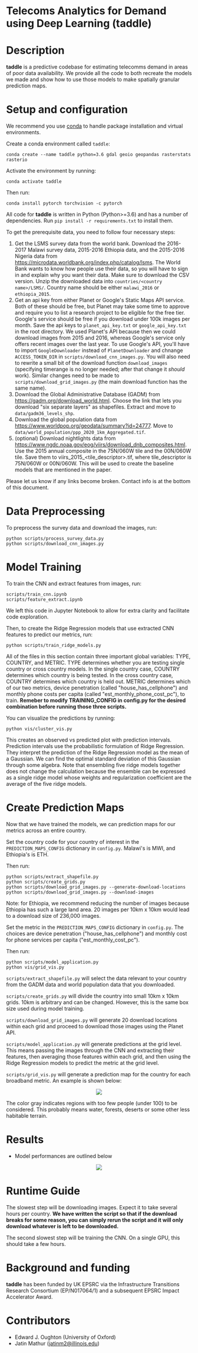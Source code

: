 Telecoms Analytics for Demand using Deep Learning (taddle)
===========================================

Description
===========
**taddle** is a predictive codebase for estimating telecomms demand in areas of poor data
availability. We provide all the code to both recreate the models we made and show 
how to use those models to make spatially granular prediction maps.


Setup and configuration
=======================

We recommend you use [conda](http://conda.pydata.org/miniconda.html) to handle package installation and virtual environments.

Create a conda environment called `taddle`:

    conda create --name taddle python=3.6 gdal geoio geopandas rasterstats rasterio

Activate the environment by running:

    conda activate taddle

Then run:

    conda install pytorch torchvision -c pytorch

All code for **taddle** is written in Python (Python>=3.6) and has a number of dependencies. Run `pip install -r requirements.txt` to install them.

To get the prerequisite data, you need to follow four necessary steps:
1) Get the LSMS survey data from the world bank. Download the 2016-2017 Malawi survey data, 2015-2016 Ethiopia data, and the 2015-2016 Nigeria data from https://microdata.worldbank.org/index.php/catalog/lsms. The World Bank wants to know how people use their data, so you will have to sign in and explain why you want their data. Make sure to download the CSV version. Unzip the downloaded data into `countries/<country name>/LSMS/`. Country name should be either `malawi_2016` or `ethiopia_2015`.
2) Get an api key from either Planet or Google's Static Maps API service. Both of these should be free, but Planet may take some time to approve and require you to list a research project to be eligible for the free tier. Google's service should be free if you download under 100k images per month. Save the api keys to `planet_api_key.txt` or `google_api_key.txt` in the root directory. We used Planet's API because then we could download images from 2015 and 2016, whereas Google's service only offers recent images over the last year. To use Google's API, you'll have to import `GoogleDownloader` instead of `PlanetDownloader` and chnange `ACCESS_TOKEN_DIR` in `scripts/download_cnn_images.py`. You will also need to rewrite a small bit of the download function `download_images` (specifying timerange is no longer needed; after that change it *should* work). Similar changes need to be made to `scripts/download_grid_images.py` (the main download function has the same name).
3) Download the Global Administrative Database (GADM) from https://gadm.org/download_world.html. Choose the link that lets you download "six separate layers" as shapefiles. Extract and move to `data/gadm36_levels_shp`.
4) Download the global population data from https://www.worldpop.org/geodata/summary?id=24777. Move to `data/world_population/ppp_2020_1km_Aggregated.tif`.
5) (optional) Download nightlights data from https://www.ngdc.noaa.gov/eog/viirs/download_dnb_composites.html. Use the 2015 annual composite in the 75N/060W tile and the 00N/060W tile. Save them to viirs_2015_<tile_descriptor>.tif, where tile_descriptor is 75N/060W or 00N/060W. This will be used to create the baseline models that are mentioned in the paper.

Please let us know if any links become broken. Contact info is at the bottom of this document.

Data Preprocessing
=======================
To preprocess the survey data and download the images, run:
```
python scripts/process_survey_data.py
python scripts/download_cnn_images.py
```

Model Training
=======================
To train the CNN and extract features from images, run:
```
scripts/train_cnn.ipynb
scripts/feature_extract.ipynb
```
We left this code in Jupyter Notebook to allow for extra clarity and facilitate code exploration.   

Then, to create the Ridge Regression models that use extracted CNN features to predict our metrics, run:
```
python scripts/train_ridge_models.py
```

All of the files in this section contain three important global variables: TYPE, COUNTRY, and METRIC. TYPE determines whether you are testing single country or cross country models. In the single country case, COUNTRY determines which country is being tested. In the cross country case, COUNTRY determines which country is held out. METRIC determines which of our two metrics, device penetration (called "house_has_cellphone") and monthly phone costs per capita (called "est_monthly_phone_cost_pc"), to train. <strong>Remeber to modify TRAINING_CONFIG in config.py for the desired combination before running those three scripts.</strong>

You can visualize the predictions by running:
```
python vis/cluster_vis.py
```
This creates an observed vs predicted plot with prediction intervals. Prediction intervals use the probabilistic formulation of Ridge Regression. They interpret the prediction of the Ridge Regression model as the mean of a Gaussian. We can find the optimal standard deviation of this Gaussian through some algebra. Note that ensembling five ridge models together does not change the calculation because the ensemble can be expressed as a single ridge model whose weights and regularization coefficient are the average of the five ridge models.


Create Prediction Maps
=======================
Now that we have trained the models, we can prediction maps for our metrics across an entire country.

Set the country code for your country of interest in the `PREDICTION_MAPS_CONFIG` dictionary in `config.py`. Malawi's is MWI, and Ethiopia's is ETH.

Then run:
```
python scripts/extract_shapefile.py
python scripts/create_grids.py
python scripts/download_grid_images.py --generate-download-locations
python scripts/download_grid_images.py --download-images
```
Note: for Ethiopia, we recommend reducing the number of images because Ethiopia has such a large land area. 20 images per 10km x 10km would lead to a download size of 236,000 images.

Set the metric in the `PREDICTION_MAPS_CONFIG` dictionary in `config.py`. The choices are device penetration ("house_has_cellphone") and monthly cost for phone services per capita ("est_monthly_cost_pc").

Then run:
```
python scripts/model_application.py
python vis/grid_vis.py
```

`scripts/extract_shapefile.py` will select the data relevant to your country from the GADM data and world
population data that you downloaded.

`scripts/create_grids.py` will divide the country into small 10km x 10km grids. 10km is arbitrary and can be changed. However, this is the same box size used during model training.

`scripts/download_grid_images.py` will generate 20 download locations within each grid and proceed to download those images using the Planet API.

`scripts/model_application.py` will generate predictions at the grid level. This means passing the images through the CNN and extracting their features, then averaging those
features within each grid, and then using the Ridge Regression models to predict the metric at the grid level.

`scripts/grid_vis.py` will generate a prediction map for the country for each broadband metric.
An example is shown below:

<p align="center">
  <img src="figures/house_has_cellphone.png"></img>
</p>

The color gray indicates regions with too few people (under 100) to be considered. This probably means water, forests, deserts or some other less habitable terrain.

Results
=======
- Model performances are outlined below

<p align="center">
  <img src="figures/results.png"></img>
</p>

Runtime Guide
======================
The slowest step will be downloading images. Expect it to take several hours per country.
**We have written the script so that if the download breaks for some reason, you can simply rerun the script and it will only download whatever is left to be downloaded.**

The second slowest step will be training the CNN. On a single GPU, this should take a few hours.

Background and funding
======================

**taddle** has been funded by UK EPSRC via the Infrastructure Transitions Research
Consortium (EP/N017064/1) and a subsequent EPSRC Impact Accelerator Award.

Contributors
============
- Edward J. Oughton (University of Oxford)
- Jatin Mathur (jatinm2@illinois.edu)
